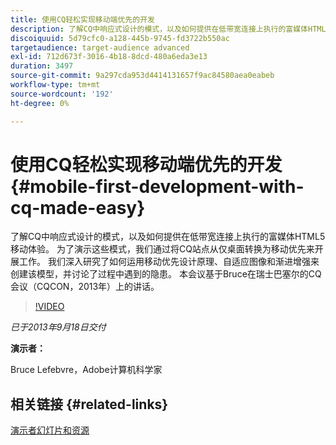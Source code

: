 ```yaml
---
title: 使用CQ轻松实现移动端优先的开发
description: 了解CQ中响应式设计的模式，以及如何提供在低带宽连接上执行的富媒体HTML5移动体验。 为了演示这些模式，我们通过将CQ站点从仅桌面转换为移动优先来开展工作。 我们深入研究了如何运用移动优先设计原理、自适应图像和渐进增强来创建该模型，并讨论了过程中遇到的隐患。 本会议基于Bruce在瑞士巴塞尔的CQ会议（CQCON，2013年）上的讲话。
discoiquuid: 5d79cfc0-a128-445b-9745-fd3722b550ac
targetaudience: target-audience advanced
exl-id: 712d673f-3016-4b18-8dcd-480a6eda3e13
duration: 3497
source-git-commit: 9a297cda953d4414131657f9ac84580aea0eabeb
workflow-type: tm+mt
source-wordcount: '192'
ht-degree: 0%

---
```


# 使用CQ轻松实现移动端优先的开发{#mobile-first-development-with-cq-made-easy}

了解CQ中响应式设计的模式，以及如何提供在低带宽连接上执行的富媒体HTML5移动体验。 为了演示这些模式，我们通过将CQ站点从仅桌面转换为移动优先来开展工作。 我们深入研究了如何运用移动优先设计原理、自适应图像和渐进增强来创建该模型，并讨论了过程中遇到的隐患。 本会议基于Bruce在瑞士巴塞尔的CQ会议（CQCON，2013年）上的讲话。

>[!VIDEO](https://video.tv.adobe.com/v/19572/?quality=9)

*已于2013年9月18日交付*

**演示者：**

Bruce Lefebvre，Adobe计算机科学家

## 相关链接 {#related-links}

[演示者幻灯片和资源](https://brucelefebvre.com/blog/2013/09/18/cq-gems-mobile-first-development/)
